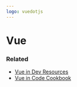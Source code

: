 ```yaml
---
logo: vuedotjs
---
```

# Vue

### Related

- [Vue in Dev Resources](https://michaelcurrin.github.io/dev-resources/resources/javascript/packages/vue/)
- [Vue in Code Cookbook](https://michaelcurrin.github.io/code-cookbook/recipes/javascript/packages/vue/)
